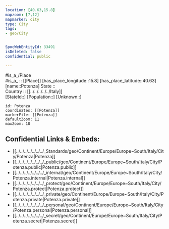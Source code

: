 ```yaml
---
location: [40.63,15.8] 
mapzoom: [7,12] 
mapmarker: city 
type: City
tags:
- geo/City


SpocWebEntityId: 33491
isDeleted: false
confidential: public

---
```

#is_a_/Place  
#is_a_ :: [[Place]] 
[has_place_longitude::15.8] 
[has_place_latitude::40.63] 
[name::Potenza] 
State ::  
Country :: [[../../../../../Italy]]  
[StateId::] 
[Population::] 
[Unknown::] 


```leaflet
id: Potenza
coordinates: [[Potenza]] 
markerFile: [[Potenza]] 
defaultZoom: 11 
maxZoom: 18
```


## Confidential Links & Embeds: 
- [[../../../../../../../_Standards/geo/Continent/Europe/Europe~South/Italy/City/Potenza|Potenza]] 
- [[../../../../../../../_public/geo/Continent/Europe/Europe~South/Italy/City/Potenza.public|Potenza.public]] 
- [[../../../../../../../_internal/geo/Continent/Europe/Europe~South/Italy/City/Potenza.internal|Potenza.internal]] 
- [[../../../../../../../_protect/geo/Continent/Europe/Europe~South/Italy/City/Potenza.protect|Potenza.protect]] 
- [[../../../../../../../_private/geo/Continent/Europe/Europe~South/Italy/City/Potenza.private|Potenza.private]] 
- [[../../../../../../../_personal/geo/Continent/Europe/Europe~South/Italy/City/Potenza.personal|Potenza.personal]] 
- [[../../../../../../../_secret/geo/Continent/Europe/Europe~South/Italy/City/Potenza.secret|Potenza.secret]] 
